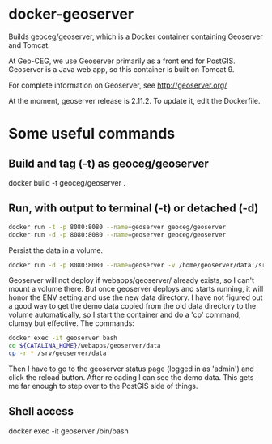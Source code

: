 # docker-geoserver
Builds geoceg/geoserver, which is a Docker container containing Geoserver and Tomcat.

At Geo-CEG, we use Geoserver primarily as a front end for PostGIS.
Geoserver is a Java web app, so this container is built on Tomcat 9.

For complete information on Geoserver, see http://geoserver.org/

At the moment, geoserver release is 2.11.2.
To update it, edit the Dockerfile.

# Some useful commands

## Build and tag (-t) as geoceg/geoserver
docker build -t geoceg/geoserver .

## Run, with output to terminal (-t) or detached (-d)
````bash
docker run -t -p 8080:8080 --name=geoserver geoceg/geoserver
docker run -d -p 8080:8080 --name=geoserver geoceg/geoserver
````

Persist the data in a volume.
````bash
docker run -d -p 8080:8080 --name=geoserver -v /home/geoserver/data:/srv/geoserver/data geoceg/geoserver
````

Geoserver will not deploy if webapps/geoserver/ already exists, so I can't mount a volume there.
But once geoserver deploys and starts running, it will honor the ENV setting and use the new data directory.
I have not figured out a good way to get the demo data copied from the old data directory to the volume automatically,
so I start the container and do a 'cp' command, clumsy but effective. The commands:
````bash
docker exec -it geoserver bash
cd ${CATALINA_HOME}/webapps/geoserver/data
cp -r * /srv/geoserver/data
````
Then I have to go to the geoserver status page (logged in as 'admin') and click the reload button.
After reloading I can see the demo data. This gets me far enough to step over to the PostGIS side
of things.

## Shell access
docker exec -it geoserver /bin/bash


